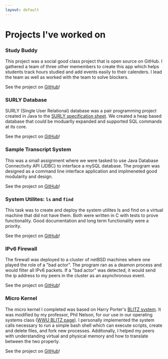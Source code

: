 ```yaml
---
layout: default
---
```


<h1> Projects I've worked on </h1>

### Study Buddy

This project was a social good class project that is open source on GitHub. I gathered a team of three other memembers to create this app which helps students track hours studied and add events easily to their calenders. I lead the team as well as worked with the team to solve blockers.

See the project on [GitHub](https://github.com/roszakc/StudyBuddy)!

### SURLY Database

SURLY (Single User Relational) database was a pair programming project created in Java to the [SURLY specification sheet](./assets/pdf/SURLY-Specification.pdf). We created a heap based database that could be moduarlly expanded and supported SQL commands at its core. 

See the project on [GitHub](https://github.com/roszakc/ClassProjectCodeExamples/tree/master/DatabaseSURLYProject)!


### Sample Transcript System  

This was a small assignment where we were tasked to use Java Database Connectivity API (JDBC) to interface a mySQL database. The program was designed as a command line interface application and implmeneted good modularity and design. 

See the project on [GitHub](https://github.com/roszakc/ClassProjectCodeExamples/tree/master/database_programming)!

### System Utilites: `ls` and `find`

This task was to create and deploy the system utilites ls and find on a virtual machine that did not have them. Both were written in C with tests to prove functionality. Good documentation and long term functionality were a priority.

See the project on [GitHub](https://github.com/roszakc/ClassProjectCodeExamples/tree/master/CompSystemsII_SystemUtilites)!

### IPv6 Firewall

The firewall was deployed to a cluster of netBSD machines where one played the role of a "bad actor". The program ran as a deamon process and would filter all IPv6 packets. If a "bad actor" was detected, it would send the ip address to my peers in the cluster as an asynchronous event. 

See the project on [GitHub](https://github.com/roszakc/ClassProjectCodeExamples/tree/master/wfw)!


### Micro Kernel

The micro kernel I completed was based on Harry Porter's [BLITZ system](http://web.cecs.pdx.edu/~harry/Blitz/). It was modified by my professor, Phil Nelson, for our use in our operating systems class ([WWU BLITZ page](https://facultyweb.cs.wwu.edu/~phil/classes/blitz/)). I personally implemented the system calls necessary to run a simple bash shell which can execute scripts, create and delete files, and fork new processes. Additonally, I helped my peers with understanding virtual and physical memory and how to translate between the two properly. 

See the project on [GitHub](https://github.com/roszakc/ClassProjectCodeExamples/tree/master/microKernel)!



<!---

To add: 

Advent of code
Deadwood

--->
